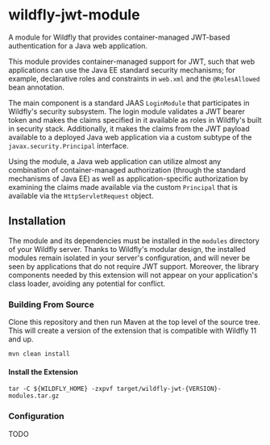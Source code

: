 wildfly-jwt-module
==================

A module for Wildfly that provides container-managed JWT-based
authentication for a Java web application.

This module provides container-managed support for JWT, such that web 
applications can use the Java EE standard security mechanisms; for example, 
declarative roles and constraints in `web.xml` and the `@RolesAllowed` bean
annotation. 

The main component is a standard JAAS `LoginModule` that participates in 
Wildfly's security subsystem.  The login module validates a JWT bearer token
and makes the claims specified in it available as roles in Wildfly's built
in security stack. Additionally, it makes the claims from the JWT payload
available to a deployed Java web application via a custom subtype of the
`javax.security.Principal` interface.

Using the module, a Java web application can utilize almost any combination
of container-managed authorization (through the standard mechanisms of
Java EE) as well as application-specific authorization by examining the 
claims made available via the custom `Principal` that is available via
the `HttpServletRequest` object.

Installation
------------

The module and its dependencies must be installed in the `modules` directory 
of your Wildfly server.  Thanks to Wildfly's modular design, the installed 
modules remain isolated in your server's configuration, and will never be seen 
by applications that do not require JWT support.  Moreover, the library
components needed by this extension will not appear on your 
application's class loader, avoiding any potential for conflict.

### Building From Source

Clone this repository and then run Maven at the top level of the source tree.
This will create a version of the extension that is compatible with Wildfly 11 and up.

```
mvn clean install
```

#### Install the Extension
```
tar -C ${WILDFLY_HOME} -zxpvf target/wildfly-jwt-{VERSION}-modules.tar.gz
```

### Configuration

TODO
